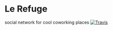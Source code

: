 # Le Refuge
social network for cool coworking places
[![Travis](https://secure.travis-ci.org/la-cordee/refuge.png)](http://travis-ci.org/la-cordee/refuge)
